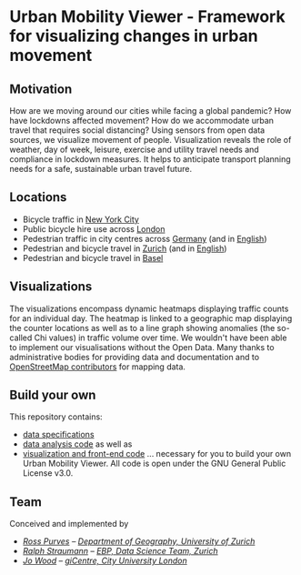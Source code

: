 # Urban Mobility Viewer - Framework for visualizing changes in urban movement

## Motivation
How are we moving around our cities while facing a global pandemic? How have lockdowns affected movement? How do we accommodate urban travel that requires social distancing? Using sensors from open data sources, we visualize movement of people. Visualization reveals the role of weather, day of week, leisure, exercise and utility travel needs and compliance in lockdown measures. It helps to anticipate transport planning needs for a safe, sustainable urban travel future.

## Locations
- Bicycle traffic in [New York City](docs/newyork/)
- Public bicycle hire use across [London](docs/london/)
- Pedestrian traffic in city centres across [Germany](docs/germany/) (and in [English](docs/germany/index_en))
- Pedestrian and bicycle travel in [Zurich](docs/zurich/) (and in [English](docs/zurich/zurich_en))
- Pedestrian and bicycle travel in [Basel](docs/basel/)

## Visualizations
The visualizations encompass dynamic heatmaps displaying traffic counts for an individual day. The heatmap is linked to a geographic map displaying the counter locations as well as to a line graph showing anomalies (the so-called Chi values) in traffic volume over time. We wouldn't have been able to implement our visualisations without the Open Data. Many thanks to administrative bodies for providing data and documentation and to [OpenStreetMap contributors](https://www.openstreetmap.org/copyright) for mapping data.

## Build your own
This repository contains:
- [data specifications](https://github.com/jwoLondon/mobv/tree/master/dataSpecifications)
- [data analysis code](https://github.com/jwoLondon/mobv/tree/master/dataProcessing) as well as
- [visualization and front-end code](https://github.com/jwoLondon/mobv/tree/master/docs)
... necessary for you to build your own Urban Mobility Viewer. All code is open under the GNU General Public License v3.0.

## Team
Conceived and implemented by
- _[Ross Purves](https://twitter.com/GCUZH) – [Department of Geography, University of Zurich](https://www.geo.uzh.ch/~rsp/)_
- _[Ralph Straumann](https://twitter.com/rastrau) – [EBP, Data Science Team, Zurich](https://www.ebp.ch)_
- _[Jo Wood](https://twitter.com/jwolondon) – [giCentre, City University London](https://www.gicentre.net/jwo)_
